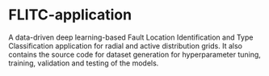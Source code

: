 # FLITC-application
A data-driven deep learning-based Fault Location Identification and Type Classification application for radial and active distribution grids. 
It also contains the source code for dataset generation for hyperparameter tuning, training, validation and testing of the models.   
